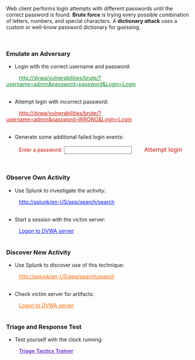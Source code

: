<style type="text/css">
    .inline {
        display: inline;
    }
    .link-button {
        text-decoration: none;
        background: none;
        border: none;
        cursor: pointer;
        text-indent: 25px;
        color: #4078c0;
        font-family: "Segoe UI", "Helvetica Neue", Helvetica,Arial, freesans, sans-serif;
        font-size: 16px;
    }
    .link-button:focus {
        outline: none;
    }
    .link-button:active, .link-button:hover {
        text-decoration: underline;
    }
    #indented {
        text-indent:35px;
    }
    .observe {
        color: #0A17F2;
    }
    .hunt {
        color: #F56802;
    }
    .triage {
        color: #7540CB;
        font-weight: bold;
    }
</style>

Web client performs login attempts with different passwords until the correct password is found. **Brute force** is trying every possible combination of letters, numbers, and special characters. A **dictionary attack** uses a custom or well-know password dictionary for guessing.

<br>

### Emulate an Adversary 

- Login with the correct username and password:

<div id="indented">
<a href="http://localhost:4444/vulnerabilities/brute/?username=admin&password=password&Login=Login" target="_blank" style="color:#088A25">http://dvwa/vulnerabilities/brute/?username=admin&password=password&Login=Login</a>
</div>

<br>

- Attempt login with incorrect password:

<div id="indented">
<a href="http://localhost:4444/vulnerabilities/brute/?username=admin&password=WRONG&Login=Login" target="_blank" style="color:#C6150A">http://dvwa/vulnerabilities/brute/?username=admin&password=WRONG&Login=Login</a>
</div>
<br>

- Generate some additional failed login events:

<div id="indented">
<form name="bwapp" target="_blank" method="get" action="http://localhost:4444/vulnerabilities/brute">
  <label for="pw" style="color:#C6150A">Enter a password:</label>
  <input type="hidden" name="username" value="admin"/>
  <input type="text" id="pw" name="password"/>
  <input type="hidden" name="Login" value="Login"/>
  <button type="submit" class="link-button" style="color:#C6150A">
    Attempt login
  </button>
</form> 
</div>
<br>

### Observe Own Activity

- Use Splunk to investigate the activity:

<div id="indented">
<a href="http://localhost:8000/en-US/app/search/search?q=search%20index%3Dmain%20sourcetype%3Daccess_combined%20host%3Ddvwa%20uri_path%3D%2Fvulnerabilities%2Fbrute%2F%0A%7C%20table%20_time%20clientip%20method%20uri_path%20uri_query%20bytes%20status%0A%7C%20sort%20-_time&display.page.search.mode=verbose&dispatch.sample_ratio=1&workload_pool=&earliest=-15m&latest=now&display.page.search.tab=statistics&display.general.type=statistics&sid=1596477035.2"  target="_blank" class="observe">http://splunk/en-US/app/search/search</a>
</div>
<br>

- Start a session with the victim server:

<div id="indented">
<a href="http://localhost:9009/?cid=dvwa" target="_blank" class="observe">Logon to DVWA server</a>
</div>

<br>


### Discover New Activity

- Use Splunk to discover use of this technique:

<div id="indented">
<a href="http://localhost:8000/en-US/app/search/search?q=search%20index%3Dmain%20sourcetype%3Daccess_combined%20host%3Dclone%0A%7C%20table%20_time%20clientip%20method%20uri%20status%0A%7C%20sort%20-_time&display.page.search.mode=verbose&dispatch.sample_ratio=1&workload_pool=&earliest=-15m&latest=now&display.page.search.tab=statistics&display.general.type=statistics&sid=1596473325.748" target="_blank" class="hunt">http://splunk/en-US/app/search/search</a>
</div>
<br>


- Check victim server for artifacts:

<div id="indented">
<a href="http://localhost:9009/?cid=dvwa" target="_blank" class="hunt">Logon to DVWA server</a>
</div>

<br>

### Triage and Response Test

- Test yourself with the clock running:

<div id="indented">
<a href="http://localhost:7777/index.html" target="_blank" class="triage">Triage Tactics Trainer</a>
</div>
 
